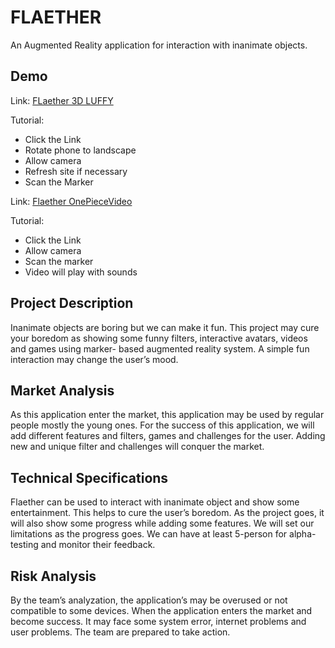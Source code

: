 # FLAETHER

An Augmented Reality application for interaction with inanimate objects.

## Demo
Link: [FLaether 3D LUFFY](https://johnbenedictcastillo.github.io/bscsA/lescano-rosal/)

Tutorial:
* Click the Link
* Rotate phone to landscape
* Allow camera
* Refresh site if necessary
* Scan the Marker

Link: [Flaether OnePieceVideo](https://johnbenedictcastillo.github.io/bscsA/lescano-rosal/ar-marker-video)

Tutorial:
* Click the Link
* Allow camera
* Scan the marker
* Video will play with sounds

## Project Description

Inanimate objects are boring but we can make it fun. This project may cure your boredom as showing some funny filters, interactive avatars, videos and games using marker- based augmented reality system. A simple fun interaction may change the user’s mood.

## Market Analysis

As this application enter the market, this application may be used by regular people mostly the young ones. For the success of this application, we will add different features and filters, games and challenges for the user. Adding new and unique filter and challenges will conquer the market. 

## Technical Specifications

Flaether can be used to interact with inanimate object and show some entertainment. This helps to cure the user’s boredom. As the project goes, it will also show some progress while adding some features. We will set our limitations as the progress goes. We can have at least 5-person for alpha-testing and monitor their feedback. 

## Risk Analysis

By the team’s analyzation, the application’s may be overused or not compatible to some devices. When the application enters the market and become success. It may face some system error, internet problems and user problems. The team are prepared to take action.
